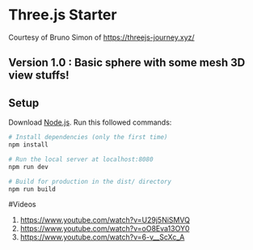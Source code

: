 # Three.js Starter
Courtesy of Bruno Simon of https://threejs-journey.xyz/

## Version 1.0 : Basic sphere with some mesh 3D view stuffs!
## Setup
Download [Node.js](https://nodejs.org/en/download/).
Run this followed commands:

``` bash
# Install dependencies (only the first time)
npm install

# Run the local server at localhost:8080
npm run dev

# Build for production in the dist/ directory
npm run build
```
#Videos
1. https://www.youtube.com/watch?v=U29j5NiSMVQ
2. https://www.youtube.com/watch?v=oO8Eva13OY0
3. https://www.youtube.com/watch?v=6-v__ScXc_A